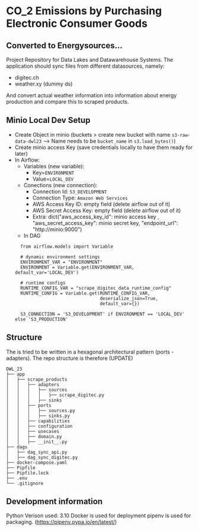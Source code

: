 # CO_2 Emissions by Purchasing Electronic Consumer Goods
## Converted to Energysources...

Project Repository for Data Lakes and Datawarehouse Systems. The application should sync files from different 
datasources, namely: 
- digitec.ch
- weather.xy (dummy ds)

And convert actual weather information into information about energy production and compare this to scraped products. 


## Minio Local Dev Setup

- Create Object in minio (buckets > create new bucket with name `s3-raw-data-dwl23` --> Name needs to be `bucket_name` in `s3.load_bytes()`)
- Create minio access Key (save credentials locally to have them ready for later)
- In Airflow:
  - Variables (new variable): 
    - Key=`ENVIRONMENT`
    - Value=`LOCAL_DEV`
  - Conections (new connection): 
    - Connection Id: `S3_DEVELOPMENT`
    - Connection Type: `Amazon Web Services`
    - AWS Access Key ID: empty field (delete airflow out of it)
    - AWS Secret Access Key: empty field (delete airflow out of it)
    - Extra: dict("aws_access_key_id": minio access key , "aws_secret_access_key": minio secret key, "endpoint_url": "http://minio:9000")
  - In DAG
  ```
    from airflow.models import Variable
  
    # dynamic environment settings
    ENVIRONMENT_VAR = "ENVIRONMENT"
    ENVIRONMENT = Variable.get(ENVIRONMENT_VAR, default_var='LOCAL_DEV')
    
    # runtime configs
    RUNTIME_CONFIG_VAR = "scrape_digitec_data_runtime_config"
    RUNTIME_CONFIG = Variable.get(RUNTIME_CONFIG_VAR,
                                  deserialize_json=True,
                                  default_var={})
    
    S3_CONNECTION = 'S3_DEVELOPMENT' if ENVIRONMENT == 'LOCAL_DEV' else 'S3_PRODUCTION'
  ```


## Structure

The is tried to be written in a hexagonal architectural pattern (ports - adapters). The repo structure is therefore (UPDATE) 
```
DWL_23
├── app
│   ├── scrape_products
│   │   ├── adapters
│   │   │   ├── sources
│   │   │   │   ├── scrape_digitec.py
│   │   │   ├── sinks
│   │   ├── ports
│   │   │   ├── sources.py
│   │   │   ├── sinks.py
│   │   ├── capabilities
│   │   ├── configuration
│   │   ├── usecases
│   │   ├── domain.py
│   │   ├── __init__.py
├── dags
│   ├── dag_sync_api.py
│   ├── dag_sync_digitec.py
├── docker-compose.yaml
├── Pipfile
├── Pipfile.lock
├── .env
└── .gitignore
```






## Development information
Python Verison used: 3.10
Docker is used for deployment
pipenv is used for packaging. (https://pipenv.pypa.io/en/latest/)

